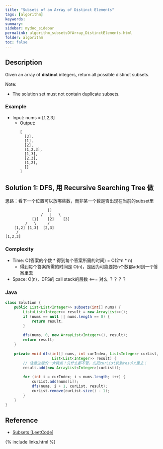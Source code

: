 ```yaml
---
title: "Subsets of an Array of Distinct Elements"
tags: [algorithm]
keywords:
summary:
sidebar: mydoc_sidebar
permalink: algorithm_subsetsOfArray_DistinctElements.html
folder: algorithm
toc: false
---
```


## Description
Given an array of **distinct** integers, return all possible distinct subsets.

Note: 
* The solution set must not contain duplicate subsets.

### Example
* Input: nums = [1,2,3]
  * Output: 
    ```
    [
      [3],
      [1],
      [2],
      [1,2,3],
      [1,3],
      [2,3],
      [1,2],
      []
    ]
    ```

## Solution 1: DFS, 用 Recursive Searching Tree 做
思路：看下一个位置可以放哪些数，而非某一个数是否出现在当前的subset里
```       
                   []
                /   |   \
            [1]    [2]    [3]
         /   \     /
    [1,2] [1,3]  [2,3]
     /
[1,2,3]
```

### Complexity
* Time: O(答案的个数 * 得到每个答案所需的时间) = O(2^n * n)
  * 得到每个答案所需的时间是 O(n)，是因为可能要把n个数都add到一个答案里去
* Space: O(n)，DFS的 call stack的层数 <=== 对么 ？？？？

### Java
```java
class Solution {
    public List<List<Integer>> subsets(int[] nums) {
        List<List<Integer>> result = new ArrayList<>();
        if (nums == null || nums.length == 0) {
            return result;
        }
        
        dfs(nums, 0, new ArrayList<Integer>(), result);
        return result;
    }
    
    private void dfs(int[] nums, int curIndex, List<Integer> curList, 
                     List<List<Integer>> result) {
        // 注意这题的一大特点！先什么都不管，先把curList扔到result里去！
        result.add(new ArrayList<Integer>(curList));
        
        for (int i = curIndex; i < nums.length; i++) {
            curList.add(nums[i]);
            dfs(nums, i + 1, curList, result);
            curList.remove(curList.size() - 1);
        }
    }
}
```

## Reference
* [Subsets [LeetCode]](https://leetcode.com/problems/subsets/description/)

{% include links.html %}
